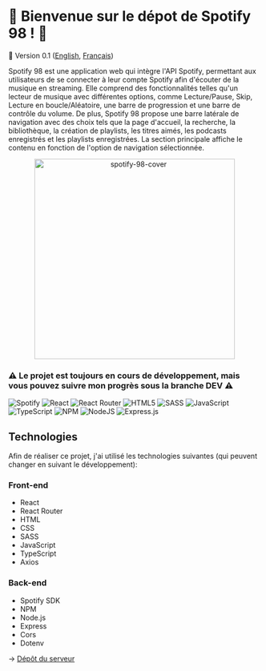 # :musical_note: Bienvenue sur le dépot de Spotify 98 ! :floppy_disk:
🚀 Version 0.1 ([English](https://github.com/naomi-lgt/spotify-98/blob/master/README.md), [Français](https://github.com/naomi-lgt/spotify-98/blob/master/README.fr.md))

Spotify 98 est une application web qui intègre l'API Spotify, permettant aux utilisateurs de se connecter à leur compte Spotify afin d'écouter de la musique en streaming. Elle comprend des fonctionnalités telles qu'un lecteur de musique avec différentes options, comme Lecture/Pause, Skip, Lecture en boucle/Aléatoire, une barre de progression et une barre de contrôle du volume. De plus, Spotify 98 propose une barre latérale de navigation avec des choix tels que la page d'accueil, la recherche, la bibliothèque, la création de playlists, les titres aimés, les podcasts enregistrés et les playlists enregistrées. La section principale affiche le contenu en fonction de l'option de navigation sélectionnée.

<div align="center">
  <img src="https://iili.io/J9rLex1.png" alt="spotify-98-cover" border="0" style="height: 400px">
</div>

### :warning: Le projet est toujours en cours de développement, mais vous pouvez suivre mon progrès sous la branche DEV :warning:

![Spotify](https://img.shields.io/badge/Spotify-1ED760?style=for-the-badge&logo=spotify&logoColor=white)
![React](https://img.shields.io/badge/react-%2320232a.svg?style=for-the-badge&logo=react&logoColor=%2361DAFB)
![React Router](https://img.shields.io/badge/React_Router-CA4245?style=for-the-badge&logo=react-router&logoColor=white)
![HTML5](https://img.shields.io/badge/html5-%23E34F26.svg?style=for-the-badge&logo=html5&logoColor=white)
![SASS](https://img.shields.io/badge/SASS-hotpink.svg?style=for-the-badge&logo=SASS&logoColor=white)
![JavaScript](https://img.shields.io/badge/javascript-%23323330.svg?style=for-the-badge&logo=javascript&logoColor=%23F7DF1E) 
![TypeScript](https://img.shields.io/badge/typescript-%23007ACC.svg?style=for-the-badge&logo=typescript&logoColor=white)
![NPM](https://img.shields.io/badge/NPM-%23000000.svg?style=for-the-badge&logo=npm&logoColor=white)
![NodeJS](https://img.shields.io/badge/node.js-6DA55F?style=for-the-badge&logo=node.js&logoColor=white)
![Express.js](https://img.shields.io/badge/express.js-%23404d59.svg?style=for-the-badge&logo=express&logoColor=%2361DAFB)

## Technologies
Afin de réaliser ce projet, j'ai utilisé les technologies suivantes (qui peuvent changer en suivant le développement):


### Front-end
- React
- React Router
- HTML
- CSS
- SASS
- JavaScript
- TypeScript
- Axios

### Back-end
- Spotify SDK
- NPM
- Node.js
- Express
- Cors
- Dotenv

&rarr; [Dépôt du serveur](https://github.com/naomi-lgt/spotify-98-server)